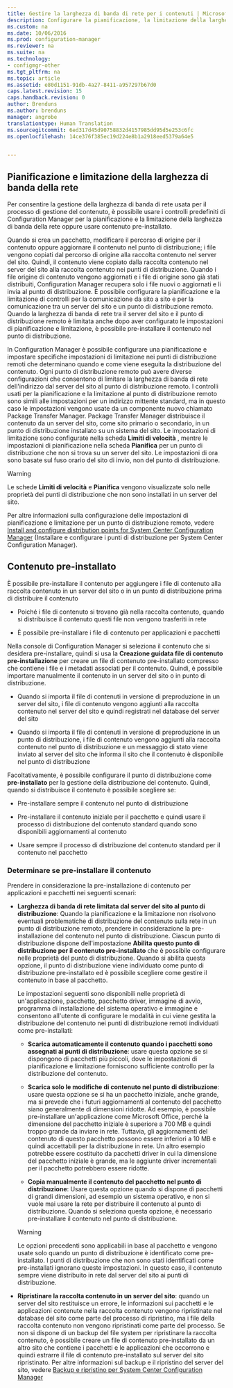 ```yaml
---
title: Gestire la larghezza di banda di rete per i contenuti | Microsoft Docs
description: Configurare la pianificazione, la limitazione della larghezza di banda e il contenuto pre-installato per System Center Configuration Manager.
ms.custom: na
ms.date: 10/06/2016
ms.prod: configuration-manager
ms.reviewer: na
ms.suite: na
ms.technology:
- configmgr-other
ms.tgt_pltfrm: na
ms.topic: article
ms.assetid: e80d1151-91db-4a27-8411-a957297b67d0
caps.latest.revision: 15
caps.handback.revision: 0
author: Brenduns
ms.author: brenduns
manager: angrobe
translationtype: Human Translation
ms.sourcegitcommit: 6ed317d45d90758832d4157985dd95d5e253c6fc
ms.openlocfilehash: 14ce376f385ec19d224e8b1a2918eed5379a64e5


---
```


##  <a name="a-namebkmkplanningforthrottlingascheduling-and-throttling"></a><a name="BKMK_PlanningForThrottling"></a>Pianificazione e limitazione della larghezza di banda della rete  
 Per consentire la gestione della larghezza di banda di rete usata per il processo di gestione del contenuto, è possibile usare i controlli predefiniti di Configuration Manager per la pianificazione e la limitazione della larghezza di banda della rete oppure usare contenuto pre-installato.  

 Quando si crea un pacchetto, modificare il percorso di origine per il contenuto oppure aggiornare il contenuto nel punto di distribuzione; i file vengono copiati dal percorso di origine alla raccolta contenuto nel server del sito. Quindi, il contenuto viene copiato dalla raccolta contenuto nel server del sito alla raccolta contenuto nei punti di distribuzione. Quando i file origine di contenuto vengono aggiornati e i file di origine sono già stati distribuiti, Configuration Manager recupera solo i file nuovi o aggiornati e li invia al punto di distribuzione. È possibile configurare la pianificazione e la limitazione di controlli per la comunicazione da sito a sito e per la comunicazione tra un server del sito e un punto di distribuzione remoto. Quando la larghezza di banda di rete tra il server del sito e il punto di distribuzione remoto è limitata anche dopo aver configurato le impostazioni di pianificazione e limitazione, è possibile pre-installare il contenuto nel punto di distribuzione.  

 In Configuration Manager è possibile configurare una pianificazione e impostare specifiche impostazioni di limitazione nei punti di distribuzione remoti che determinano quando e come viene eseguita la distribuzione del contenuto. Ogni punto di distribuzione remoto può avere diverse configurazioni che consentono di limitare la larghezza di banda di rete dell'indirizzo dal server del sito al punto di distribuzione remoto. I controlli usati per la pianificazione e la limitazione al punto di distribuzione remoto sono simili alle impostazioni per un indirizzo mittente standard, ma in questo caso le impostazioni vengono usate da un componente nuovo chiamato Package Transfer Manager. Package Transfer Manager distribuisce il contenuto da un server del sito, come sito primario o secondario, in un punto di distribuzione installato su un sistema del sito. Le impostazioni di limitazione sono configurate nella scheda **Limiti di velocità** , mentre le impostazioni di pianificazione nella scheda **Pianifica** per un punto di distribuzione che non si trova su un server del sito. Le impostazioni di ora sono basate sul fuso orario del sito di invio, non del punto di distribuzione.  

> [!WARNING]  
>  Le schede **Limiti di velocità** e **Pianifica** vengono visualizzate solo nelle proprietà dei punti di distribuzione che non sono installati in un server del sito.  

Per altre informazioni sulla configurazione delle impostazioni di pianificazione e limitazione per un punto di distribuzione remoto, vedere [Install and configure distribution points for System Center Configuration Manager](/sccm/core/servers/deploy/configure/install-and-configure-distribution-points) (Installare e configurare i punti di distribuzione per System Center Configuration Manager).  

##  <a name="a-namebkmkprestagingcontentaprestaged-content"></a><a name="BKMK_PrestagingContent"></a>Contenuto pre-installato  
 È possibile pre-installare il contenuto per aggiungere i file di contenuto alla raccolta contenuto in un server del sito o in un punto di distribuzione prima di distribuire il contenuto  

-   Poiché i file di contenuto si trovano già nella raccolta contenuto, quando si distribuisce il contenuto questi file non vengono trasferiti in rete  

-   È possibile pre-installare i file di contenuto per applicazioni e pacchetti  

Nella console di Configuration Manager si seleziona il contenuto che si desidera pre-installare, quindi si usa la **Creazione guidata file di contenuto pre-installazione** per creare un file di contenuto pre-installato compresso che contiene i file e i metadati associati per il contenuto. Quindi, è possibile importare manualmente il contenuto in un server del sito o in punto di distribuzione.  

-   Quando si importa il file di contenuti in versione di preproduzione in un server del sito, i file di contenuto vengono aggiunti alla raccolta contenuto nel server del sito e quindi registrati nel database del server del sito  

-   Quando si importa il file di contenuti in versione di preproduzione in un punto di distribuzione, i file di contenuto vengono aggiunti alla raccolta contenuto nel punto di distribuzione e un messaggio di stato viene inviato al server del sito che informa il sito che il contenuto è disponibile nel punto di distribuzione  

Facoltativamente, è possibile configurare il punto di distribuzione come **pre-installato** per la gestione della distribuzione del contenuto. Quindi, quando si distribuisce il contenuto è possibile scegliere se:  

-   Pre-installare sempre il contenuto nel punto di distribuzione  

-   Pre-installare il contenuto iniziale per il pacchetto e quindi usare il processo di distribuzione del contenuto standard quando sono disponibili aggiornamenti al contenuto  

-   Usare sempre il processo di distribuzione del contenuto standard per il contenuto nel pacchetto  

###  <a name="a-namebkmkdeterminetoprestagecontentadetermine-whether-to-prestage-content"></a><a name="BKMK_DetermineToPrestageContent"></a>Determinare se pre-installare il contenuto  
 Prendere in considerazione la pre-installazione di contenuto per applicazioni e pacchetti nei seguenti scenari:  

-   **Larghezza di banda di rete limitata dal server del sito al punto di distribuzione**: Quando la pianificazione e la limitazione non risolvono eventuali problematiche di distribuzione del contenuto sulla rete in un punto di distribuzione remoto, prendere in considerazione la pre-installazione del contenuto nel punto di distribuzione. Ciascun punto di distribuzione dispone dell'impostazione **Abilita questo punto di distribuzione per il contenuto pre-installato** che è possibile configurare nelle proprietà del punto di distribuzione. Quando si abilita questa opzione, il punto di distribuzione viene individuato come punto di distribuzione pre-installato ed è possibile scegliere come gestire il contenuto in base al pacchetto.  

     Le impostazioni seguenti sono disponibili nelle proprietà di un'applicazione, pacchetto, pacchetto driver, immagine di avvio, programma di installazione del sistema operativo e immagine e consentono all'utente di configurare le modalità in cui viene gestita la distribuzione del contenuto nei punti di distribuzione remoti individuati come pre-installati:  

    -   **Scarica automaticamente il contenuto quando i pacchetti sono assegnati ai punti di distribuzione**: usare questa opzione se si dispongono di pacchetti più piccoli, dove le impostazioni di pianificazione e limitazione forniscono sufficiente controllo per la distribuzione del contenuto.  

    -   **Scarica solo le modifiche di contenuto nel punto di distribuzione**: usare questa opzione se si ha un pacchetto iniziale, anche grande, ma si prevede che i futuri aggiornamenti al contenuto del pacchetto siano generalmente di dimensioni ridotte. Ad esempio, è possibile pre-installare un'applicazione come Microsoft Office, perché la dimensione del pacchetto iniziale è superiore a 700 MB e quindi troppo grande da inviare in rete. Tuttavia, gli aggiornamenti del contenuto di questo pacchetto possono essere inferiori a 10 MB e quindi accettabili per la distribuzione in rete. Un altro esempio potrebbe essere costituito da pacchetti driver in cui la dimensione del pacchetto iniziale è grande, ma le aggiunte driver incrementali per il pacchetto potrebbero essere ridotte.  

    -   **Copia manualmente il contenuto del pacchetto nel punto di distribuzione**: Usare questa opzione quando si dispone di pacchetti di grandi dimensioni, ad esempio un sistema operativo, e non si vuole mai usare la rete per distribuire il contenuto al punto di distribuzione. Quando si seleziona questa opzione, è necessario pre-installare il contenuto nel punto di distribuzione.  

    > [!WARNING]  
    >  Le opzioni precedenti sono applicabili in base al pacchetto e vengono usate solo quando un punto di distribuzione è identificato come pre-installato. I punti di distribuzione che non sono stati identificati come pre-installati ignorano queste impostazioni. In questo caso, il contenuto sempre viene distribuito in rete dal server del sito ai punti di distribuzione.  

-   **Ripristinare la raccolta contenuto in un server del sito**: quando un server del sito restituisce un errore, le informazioni sui pacchetti e le applicazioni contenute nella raccolta contenuto vengono ripristinate nel database del sito come parte del processo di ripristino, ma i file della raccolta contenuto non vengono ripristinati come parte del processo. Se non si dispone di un backup del file system per ripristinare la raccolta contenuto, è possibile creare un file di contenuto pre-installato da un altro sito che contiene i pacchetti e le applicazioni che occorrono e quindi estrarre il file di contenuto pre-installato sul server del sito ripristinato. Per altre informazioni sul backup e il ripristino del server del sito, vedere [Backup e ripristino per System Center Configuration Manager](/sccm/protect/understand/backup-and-recovery)  



<!--HONumber=Dec16_HO3-->


